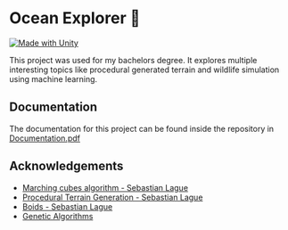 
# Ocean Explorer 🐙
[![Made with Unity](https://img.shields.io/badge/Made%20with-Unity-57b9d3.svg?style=flat&logo=unity)](https://unity3d.com)

This project was used for my bachelors degree. It explores multiple interesting topics like procedural generated terrain and wildlife simulation using machine learning.


## Documentation

The documentation for this project can  be found inside the repository in [Documentation.pdf](Documentation.pdf)


## Acknowledgements

 - [Marching cubes algorithm - Sebastian Lague](https://www.youtube.com/watch?v=M3iI2l0ltbE&t=121s)
 - [Procedural Terrain Generation - Sebastian Lague](https://www.youtube.com/playlist?list=PLFt_AvWsXl0eBW2EiBtl_sxmDtSgZBxB3)
 - [Boids - Sebastian Lague](https://www.youtube.com/watch?v=bqtqltqcQhw)
 - [Genetic Algorithms](https://www.geeksforgeeks.org/genetic-algorithms/)

